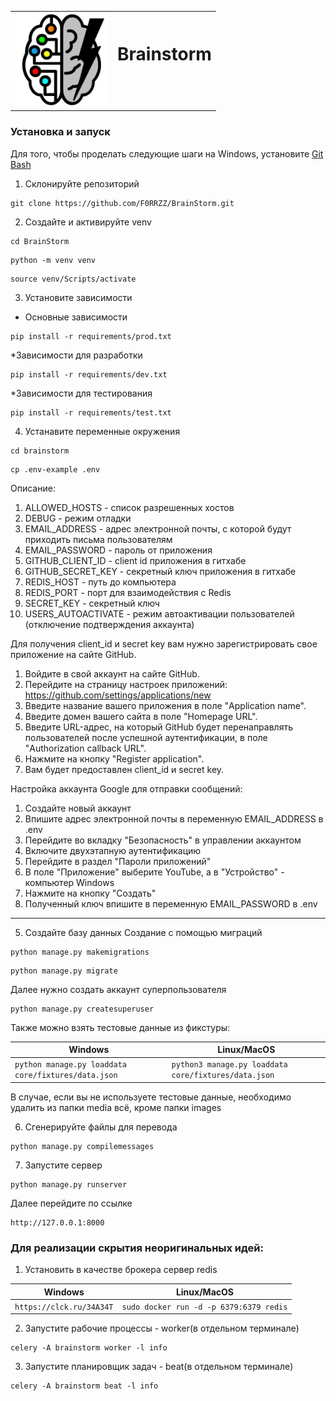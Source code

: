 <table>
  <tr>
    <td>
      <img src="assets/logo.jpg" alt="logo" width="150"/>
    </td>
    <td>
      <h1 style="padding-bottom: 40px;">Brainstorm</h1>
    </td>
  </tr>
</table>

### Установка и запуск

Для того, чтобы проделать следующие шаги на Windows, установите [Git Bash](https://gitforwindows.org/)

1. Склонируйте репозиторий

```shell
git clone https://github.com/F0RRZZ/BrainStorm.git
```
2. Создайте и активируйте venv

```shell
cd BrainStorm
```
```shell
python -m venv venv
```
```shell
source venv/Scripts/activate
``` 

3. Установите зависимости

* Основные зависимости

```shell
pip install -r requirements/prod.txt
``` 

*Зависимости для разработки

```shell
pip install -r requirements/dev.txt
```

*Зависимости для тестирования

```shell
pip install -r requirements/test.txt
```

4. Устанавите переменные окружения

```shell
cd brainstorm
```
```shell
cp .env-example .env
```

Описание:
1. ALLOWED_HOSTS - список разрешенных хостов
2. DEBUG - режим отладки
3. EMAIL_ADDRESS - адрес электронной почты, с которой будут приходить письма пользователям
4. EMAIL_PASSWORD - пароль от приложения
5. GITHUB_CLIENT_ID - client id приложения в гитхабе
6. GITHUB_SECRET_KEY - секретный ключ приложения в гитхабе
7. REDIS_HOST - путь до компьютера
8. REDIS_PORT - порт для взаимодействия с Redis
9. SECRET_KEY - секретный ключ
10. USERS_AUTOACTIVATE - режим автоактивации пользователей (отключение подтверждения аккаунта)


Для получения client_id и secret key вам нужно зарегистрировать свое приложение на сайте GitHub.
1. Войдите в свой аккаунт на сайте GitHub.
2. Перейдите на страницу настроек приложений: https://github.com/settings/applications/new
3. Введите название вашего приложения в поле "Application name".
4. Введите домен вашего сайта в поле "Homepage URL".
5. Введите URL-адрес, на который GitHub будет перенаправлять пользователей после успешной аутентификации, в поле "Authorization callback URL".
6. Нажмите на кнопку "Register application".
7. Вам будет предоставлен client_id и secret key.

Настройка аккаунта Google для отправки сообщений:
1. Создайте новый аккаунт
2. Впишите адрес электронной почты в переменную EMAIL_ADDRESS в .env
3. Перейдите во вкладку "Безопасность" в управлении аккаунтом
4. Включите двухэтапную аутентификацию
5. Перейдите в раздел "Пароли приложений"
6. В поле "Приложение" выберите YouTube, а в "Устройство" - компьютер Windows
7. Нажмите на кнопку "Создать"
8. Полученный ключ впишите в переменную EMAIL_PASSWORD в .env

---

5. Создайте базу данных
Создание с помощью миграций

```shell
python manage.py makemigrations
```
```shell
python manage.py migrate
```

Далее нужно создать аккаунт суперпользователя

```shell
python manage.py createsuperuser
```

Также можно взять тестовые данные из фикстуры:

| Windows                                | Linux/MacOS                             |
|----------------------------------------|-----------------------------------------|
| ```python manage.py loaddata core/fixtures/data.json``` | ```python3 manage.py loaddata core/fixtures/data.json``` |

В случае, если вы не используете тестовые данные, необходимо удалить из папки media всё, кроме папки images

6. Сгенерируйте файлы для перевода

```shell
python manage.py compilemessages
``` 

7. Запустите сервер

```shell
python manage.py runserver
```

Далее перейдите по ссылке 
```
http://127.0.0.1:8000
```

### Для реализации скрытия неоригинальных идей:
1. Установить в качестве брокера сервер redis

| Windows                      | Linux/MacOS                                |
|------------------------------|--------------------------------------------|
| ```https://clck.ru/34A34T``` | ```sudo docker run -d -p 6379:6379 redis```|


2. Запустите рабочие процессы - worker(в отдельном терминале)

```shell
celery -A brainstorm worker -l info
```

3. Запустите планировщик задач - beat(в отдельном терминале)

```shell
celery -A brainstorm beat -l info
```
